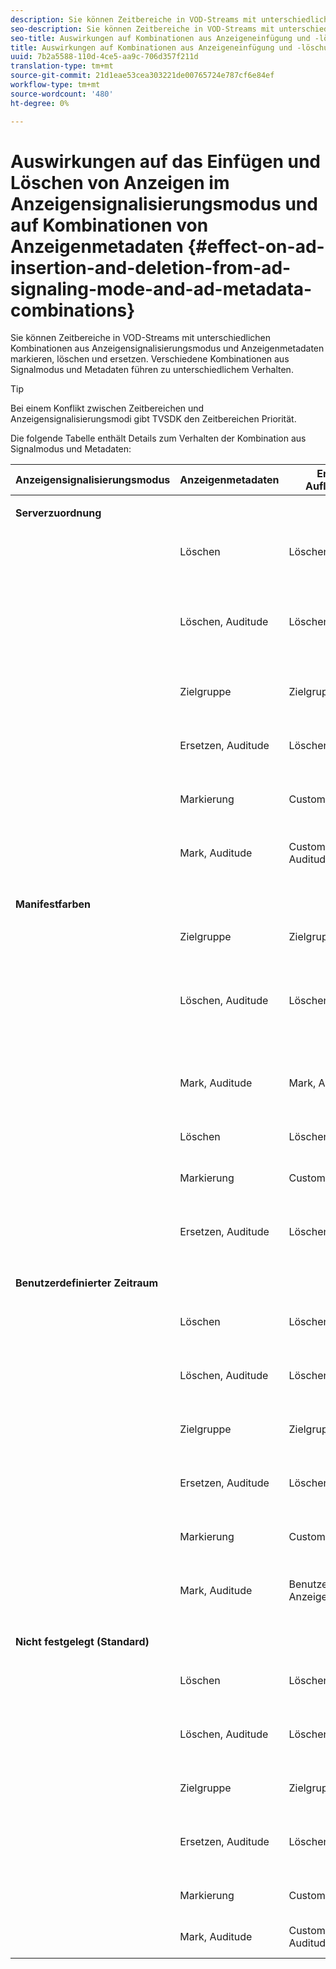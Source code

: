 ```yaml
---
description: Sie können Zeitbereiche in VOD-Streams mit unterschiedlichen Kombinationen aus Anzeigensignalisierungsmodus und Anzeigenmetadaten markieren, löschen und ersetzen. Verschiedene Kombinationen aus Signalmodus und Metadaten führen zu unterschiedlichem Verhalten.
seo-description: Sie können Zeitbereiche in VOD-Streams mit unterschiedlichen Kombinationen aus Anzeigensignalisierungsmodus und Anzeigenmetadaten markieren, löschen und ersetzen. Verschiedene Kombinationen aus Signalmodus und Metadaten führen zu unterschiedlichem Verhalten.
seo-title: Auswirkungen auf Kombinationen aus Anzeigeneinfügung und -löschung im Anzeigensignalisierungsmodus und Anzeigenmetadaten
title: Auswirkungen auf Kombinationen aus Anzeigeneinfügung und -löschung im Anzeigensignalisierungsmodus und Anzeigenmetadaten
uuid: 7b2a5588-110d-4ce5-aa9c-706d357f211d
translation-type: tm+mt
source-git-commit: 21d1eae53cea303221de00765724e787cf6e84ef
workflow-type: tm+mt
source-wordcount: '480'
ht-degree: 0%

---
```



# Auswirkungen auf das Einfügen und Löschen von Anzeigen im Anzeigensignalisierungsmodus und auf Kombinationen von Anzeigenmetadaten {#effect-on-ad-insertion-and-deletion-from-ad-signaling-mode-and-ad-metadata-combinations}

Sie können Zeitbereiche in VOD-Streams mit unterschiedlichen Kombinationen aus Anzeigensignalisierungsmodus und Anzeigenmetadaten markieren, löschen und ersetzen. Verschiedene Kombinationen aus Signalmodus und Metadaten führen zu unterschiedlichem Verhalten.

>[!TIP]
>
>Bei einem Konflikt zwischen Zeitbereichen und Anzeigensignalisierungsmodi gibt TVSDK den Zeitbereichen Priorität.

Die folgende Tabelle enthält Details zum Verhalten der Kombination aus Signalmodus und Metadaten:

<table id="table_6044AA1ACFA244FA814EA2D0766C6D12"> 
 <thead> 
  <tr> 
   <th class="entry"> Anzeigensignalisierungsmodus </th> 
   <th class="entry"> Anzeigenmetadaten </th> 
   <th class="entry"> Erstellte Auflösungen </th> 
   <th class="entry"><span class="codeph"> </span> PlatzierungInformationsbildung erstellt </th> 
   <th class="entry"> Ergebnis </th> 
  </tr> 
 </thead>
 <tbody> 
  <tr> 
   <td colname="1"> <p><b>Serverzuordnung</b> </p> </td> 
   <td colname="2"> </td> 
   <td colname="3"> </td> 
   <td colname="4"> </td> 
   <td colname="5"> </td> 
  </tr> 
  <tr> 
   <td> </td> 
   <td> Löschen </td> 
   <td> Löschen </td> 
   <td><span class="codeph"> PlacementInfo (Type.CUSTOM_TIME_RANGE, Mode.DELETE)</span> </td> 
   <td> Bereiche gelöscht </td> 
  </tr> 
  <tr> 
   <td></td> 
   <td> Löschen, Auditude </td> 
   <td> Löschen, Auditude </td> 
   <td> 
    <ul id="ul_E0A2F885E93B4D23A486C37B305E17D8"> 
     <li id="li_D977B398D3904A44AFEC4B05AB0E3340"><span class="codeph"> PlacementInfo (Type.CUSTOM_TIME_RANGE, Mode.DELETE),  </span> </li> 
     <li id="li_439886CB38AA46239C2E40352443888A"><span class="codeph"> PlacementInfo (Type.SERVER_MAP, Mode.INSERT)</span> </li> 
    </ul> </td> 
   <td> Bereiche gelöscht, Anzeigen eingefügt </td> 
  </tr> 
  <tr> 
   <td></td> 
   <td> Zielgruppe </td> 
   <td> Zielgruppe </td> 
   <td><span class="codeph"> PlacementInfo (Type.SERVER_MAP, Mode.INSERT)</span> </td> 
   <td> Eingefügte Anzeigen </td> 
  </tr> 
  <tr> 
   <td></td> 
   <td> Ersetzen, Auditude </td> 
   <td> Löschen, Auditude </td> 
   <td><span class="codeph"> PlacementInfo (Type.CUSTOM_TIME_RANGE, Mode.DELETE), PlacementInfo (Type.CUSTOM_TIME_RANGE, Mode.REPLACE)</span> </td> 
   <td> Ersetzte Bereiche </td> 
  </tr> 
  <tr> 
   <td></td> 
   <td> Markierung </td> 
   <td> CustomAd </td> 
   <td><span class="codeph"> PlacementInfo (Type.CUSTOM_TIME_RANGE, Mode.MARK)</span> </td> 
   <td> Markierte Bereiche </td> 
  </tr> 
  <tr> 
   <td></td> 
   <td> Mark, Auditude </td> 
   <td> CustomAd, Auditude </td> 
   <td><span class="codeph"> PlacementInfo (Type.CUSTOM_TIME_RANGE, Mode.MARK)</span> </td> 
   <td> Markierte Bereiche, keine Anzeigen eingefügt </td> 
  </tr> 
  <tr> 
   <td colname="1"> <p><b>Manifestfarben</b> </p> </td> 
   <td colname="2"> </td> 
   <td colname="3"> </td> 
   <td colname="4"> </td> 
   <td colname="5"> </td> 
  </tr> 
  <tr> 
   <td></td> 
   <td> Zielgruppe </td> 
   <td> Zielgruppe </td> 
   <td><span class="codeph"> PlacementInfo (Type.PRE_ROLL, Mode.INSERT)</span> </td> 
   <td> Eingefügte Anzeigen </td> 
  </tr> 
  <tr> 
   <td></td> 
   <td> Löschen, Auditude </td> 
   <td> Löschen, Auditude </td> 
   <td> 
    <ul id="ul_2DD298538E9344B9BAB882485BB57747"> 
     <li id="li_F39A69EFA7ED45C18978A2C462AF7641"><span class="codeph"> PlacementInfo (Type.CUSTOM_TIME_RANGE, Mode.DELETE)</span> </li> 
     <li id="li_8CCDA3B1C63F4BC396F28F443D8C42F8"><span class="codeph"> PlacementInfo (Type.PRE_ROLL, Mode.INSERT)</span> </li> 
    </ul> </td> 
   <td> Bereiche gelöscht, Anzeigen eingefügt </td> 
  </tr> 
  <tr> 
   <td></td> 
   <td> Mark, Auditude </td> 
   <td> Mark, Auditude </td> 
   <td><span class="codeph"> PlacementInfo (Type.CUSTOM_TIME_RANGE, Mode.MARK)</span> </td> 
   <td> Markierte Bereiche, keine Anzeigen eingefügt </td> 
  </tr> 
  <tr> 
   <td></td> 
   <td> Löschen </td> 
   <td> Löschen </td> 
   <td><span class="codeph"> PlacementInfo (Type.CUSTOM_TIME_RANGE, Mode.DELETE)</span> </td> 
   <td> Bereiche gelöscht </td> 
  </tr> 
  <tr> 
   <td></td> 
   <td> Markierung </td> 
   <td> CustomAd </td> 
   <td><span class="codeph"> PlacementInfo (Type.CUSTOM_TIME_RANGE, Mode.MARK)</span> </td> 
   <td> Markierte Bereiche </td> 
  </tr> 
  <tr> 
   <td></td> 
   <td> Ersetzen, Auditude </td> 
   <td> Löschen, Auditude </td> 
   <td><span class="codeph"> PlacementInfo (Type.CUSTOM_TIME_RANGE, Mode.DELETE), PlacementInfo (Type.CUSTOM_TIME_RANGE, Mode.REPLACE)</span> </td> 
   <td> Ersetzte Bereiche </td> 
  </tr> 
  <tr> 
   <td colname="1"> <p><b>Benutzerdefinierter Zeitraum</b> </p> </td> 
   <td colname="2"> </td> 
   <td colname="3"> </td> 
   <td colname="4"> </td> 
   <td colname="5"> </td> 
  </tr> 
  <tr> 
   <td></td> 
   <td> Löschen </td> 
   <td> Löschen </td> 
   <td><span class="codeph"> PlacementInfo (Type.CUSTOM_TIME_RANGE, Mode.DELETE)</span> </td> 
   <td> Bereiche gelöscht </td> 
  </tr> 
  <tr> 
   <td></td> 
   <td> Löschen, Auditude </td> 
   <td> Löschen, Auditude </td> 
   <td><span class="codeph"> PlacementInfo (Type.CUSTOM_TIME_RANGE, Mode.DELETE)</span> </td> 
   <td> Bereiche gelöscht, keine Anzeigen eingefügt </td> 
  </tr> 
  <tr> 
   <td></td> 
   <td> Zielgruppe </td> 
   <td> Zielgruppe </td> 
   <td> Keines </td> 
   <td> Keine Anzeigen eingefügt </td> 
  </tr> 
  <tr> 
   <td></td> 
   <td> Ersetzen, Auditude </td> 
   <td> Löschen, Auditude </td> 
   <td><span class="codeph"> PlacementInfo (Type.CUSTOM_TIME_RANGE, Mode.DELETE), PlacementInfo (Type.CUSTOM_TIME_RANGE, Mode.REPLACE)</span> </td> 
   <td> Bereiche durch Anzeigen ersetzt </td> 
  </tr> 
  <tr> 
   <td></td> 
   <td> Markierung </td> 
   <td> CustomAd </td> 
   <td><span class="codeph"> PlacementInfo (Type.CUSTOM_TIME_RANGE, Mode.MARK)</span> </td> 
   <td> Markierte Bereiche </td> 
  </tr> 
  <tr> 
   <td></td> 
   <td> Mark, Auditude </td> 
   <td> Benutzerspezifische Anzeige, Auditude </td> 
   <td><span class="codeph"> PlacementInfo (Type.CUSTOM_TIME_RANGE, Mode.MARK)</span> </td> 
   <td> Markierte Bereiche, keine Anzeigen eingefügt </td> 
  </tr> 
  <tr> 
   <td colname="1"> <p><b>Nicht festgelegt (Standard)</b> </p> </td> 
   <td colname="2"> </td> 
   <td colname="3"> </td> 
   <td colname="4"> </td> 
   <td colname="5"> </td> 
  </tr> 
  <tr> 
   <td></td> 
   <td> Löschen </td> 
   <td> Löschen </td> 
   <td><span class="codeph"> PlacementInfo (Type.CUSTOM_TIME_RANGE, Mode.DELETE)</span> </td> 
   <td> Bereiche gelöscht </td> 
  </tr> 
  <tr> 
   <td></td> 
   <td> Löschen, Auditude </td> 
   <td> Löschen, Auditude </td> 
   <td><span class="codeph"> PlacementInfo (Type.CUSTOM_TIME_RANGE, Mode.DELETE), PlacementInfo (Type.SERVER_MAP, Mode.INSERT)</span> </td> 
   <td> Bereiche gelöscht, Anzeigen eingefügt </td> 
  </tr> 
  <tr> 
   <td></td> 
   <td> Zielgruppe </td> 
   <td> Zielgruppe </td> 
   <td><span class="codeph"> PlacementInfo (Type.SERVER_MAP, Mode.INSERT)</span> </td> 
   <td> Eingefügte Anzeigen </td> 
  </tr> 
  <tr> 
   <td></td> 
   <td> Ersetzen, Auditude </td> 
   <td> Löschen, Auditude </td> 
   <td><span class="codeph"> PlacementInfo (Type.CUSTOM_TIME_RANGE, Mode.DELETE), PlacementInfo (Type.CUSTOM_TIME_RANGE, Mode.REPLACE)</span> </td> 
   <td> Bereiche durch Anzeigen ersetzt </td> 
  </tr> 
  <tr> 
   <td></td> 
   <td> Markierung </td> 
   <td> CustomAd </td> 
   <td><span class="codeph"> PlacementInfo (Type.CUSTOM_TIME_RANGE, Mode.MARK)</span> </td> 
   <td> Markierte Bereiche </td> 
  </tr> 
  <tr> 
   <td></td> 
   <td> Mark, Auditude </td> 
   <td> CustomAd, Auditude </td> 
   <td><span class="codeph"> PlacementInfo (Type.CUSTOM_TIME_RANGE, Mode.MARK)</span> </td> 
   <td> Markierte Bereiche </td> 
  </tr> 
 </tbody> 
</table>

